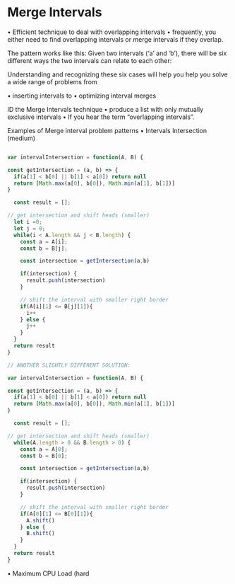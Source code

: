 # Merge Intervals

• Efficient technique to deal with overlapping intervals
• frequently, you either need to find overlapping intervals or merge intervals if they overlap. 

The pattern works like this: Given two intervals (‘a’ and ‘b’), there will be six different ways the two intervals can relate to each other:



Understanding and recognizing these six cases will help you help you solve a wide range of problems from 

• inserting intervals to 
• optimizing interval merges

ID the Merge Intervals technique
• produce a list with only mutually exclusive intervals
• If you hear the term “overlapping intervals”.


Examples of Merge interval problem patterns
• Intervals Intersection (medium)

```js

var intervalIntersection = function(A, B) {

const getIntersection = (a, b) => {
  if(a[1] < b[0] || b[1] < a[0]) return null
  return [Math.max(a[0], b[0]), Math.min(a[1], b[1])]
}

  const result = [];

// get intersection and shift heads (smaller)
  let i =0;
  let j = 0;
  while(i < A.length && j < B.length) {
    const a = A[i];
    const b = B[j];

    const intersection = getIntersection(a,b)

    if(intersection) {
      result.push(intersection)
    }

    // shift the interval with smaller right border
    if(A[i][1] <= B[j][1]){
      i++
    } else {
      j++
    }
  }
  return result
}

// ANOTHER SLIGHTLY DIFFERENT SOLUTION:

var intervalIntersection = function(A, B) {

const getIntersection = (a, b) => {
  if(a[1] < b[0] || b[1] < a[0]) return null
  return [Math.max(a[0], b[0]), Math.min(a[1], b[1])]
}

  const result = [];

// get intersection and shift heads (smaller)
  while(A.length > 0 && B.length > 0) {
    const a = A[0];
    const b = B[0];

    const intersection = getIntersection(a,b)

    if(intersection) {
      result.push(intersection)
    }

    // shift the interval with smaller right border
    if(A[0][1] <= B[0][1]){
      A.shift()
    } else {
      B.shift()
    }
  }
  return result
}
```

• Maximum CPU Load (hard